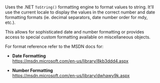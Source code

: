 ﻿Uses the .NET `ToString()` formatting engine to format values to string. It'll use the current locale to display the values in the correct number and date formatting formats (ie. decimal separators, date number order for mdy, etc.).This allows for sophisticated date and number formatting or provides access to special custom formatting available on miscellaneous objects. For format reference refer to the MSDN docs for:* **Date Formatting**  <a href="https://msdn.microsoft.com/en-us/library/8kb3ddd4.aspx" target="top">https://msdn.microsoft.com/en-us/library/8kb3ddd4.aspx</a>* **Number Formatting**  <a href="https://msdn.microsoft.com/en-us/library/dwhawy9k.aspx" target="top">https://msdn.microsoft.com/en-us/library/dwhawy9k.aspx</a>
